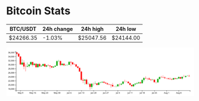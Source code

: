 # Bitcoin Stats

BTC/USDT|24h change|24h high|24h low|
|---|---|---|---|
|$24266.35|-1.03%|$25047.56|$24144.00|

<img src="./chart.svg">
